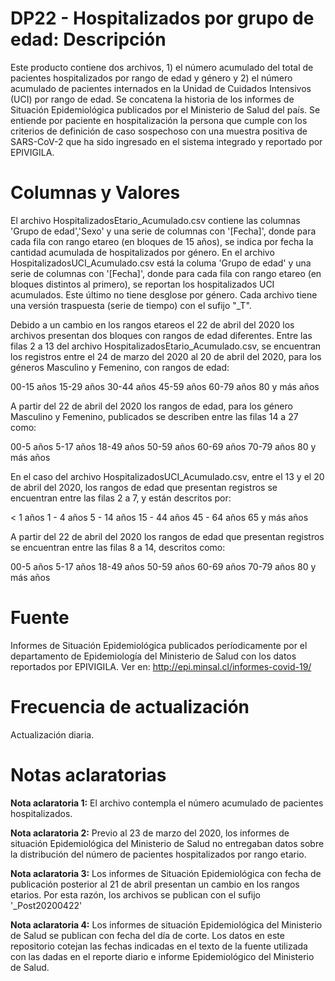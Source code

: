 # DP22 - Hospitalizados por grupo de edad: Descripción
Este producto contiene dos archivos, 1) el número acumulado del total de pacientes hospitalizados por rango de edad y género y  2) el número acumulado de pacientes internados en la Unidad de Cuidados Intensivos (UCI) por rango de edad. Se concatena la historia de los informes de Situación Epidemiológica publicados por el Ministerio de Salud del país.
Se entiende por paciente en hospitalización la persona que cumple con los criterios de definición de caso sospechoso con una muestra positiva de SARS-CoV-2 que ha sido ingresado en el sistema integrado y reportado por EPIVIGILA.
# Columnas y Valores
El archivo HospitalizadosEtario_Acumulado.csv contiene las columnas 'Grupo de edad','Sexo' y una serie de columnas con '[Fecha]', donde para cada fila con rango etareo (en bloques de 15 años), se indica por fecha la cantidad acumulada de hospitalizados por género. En el archivo HospitalizadosUCI_Acumulado.csv está la columa 'Grupo de edad' y una serie de columnas con '[Fecha]', donde para cada fila con rango etareo (en bloques distintos al primero), se reportan los hospitalizados UCI acumulados. Este último no tiene desglose por género. Cada archivo tiene una versión traspuesta (serie de tiempo) con el sufijo "\_T". 

Debido a un cambio en los rangos etareos el 22 de abril del 2020 los archivos presentan dos bloques con rangos de edad diferentes. Entre las filas 2 a 13 del archivo HospitalizadosEtario_Acumulado.csv, se encuentran los registros entre el 24 de marzo del 2020 al 20 de abril del 2020, para los géneros Masculino y Femenino, con rangos de edad:

00-15 años
15-29 años
30-44 años
45-59 años
60-79 años
80 y más años 

A partir del 22 de abril del 2020 los rangos de edad, para los género Masculino y Femenino, publicados se describen entre las filas 14 a 27 como:

00-5 años
5-17 años
18-49 años
50-59 años
60-69 años
70-79 años
80 y más años

En el caso del archivo HospitalizadosUCI_Acumulado.csv, entre el 13 y el 20 de abril del 2020, los rangos de edad que presentan registros se encuentran entre las filas 2 a 7, y están descritos por:

< 1 años
1 - 4 años
5 - 14 años
15 - 44 años
45 - 64 años
65 y más años

A partir del 22 de abril del 2020 los rangos de edad que presentan registros se encuentran entre las filas 8 a 14, descritos como:

00-5 años
5-17 años
18-49 años
50-59 años
60-69 años
70-79 años
80 y más años

# Fuente

Informes de Situación Epidemiológica publicados períodicamente por el departamento de Epidemiología del Ministerio de Salud con los datos reportados por EPIVIGILA. Ver en: http://epi.minsal.cl/informes-covid-19/

# Frecuencia de actualización

Actualización diaria.

# Notas aclaratorias

**Nota aclaratoria 1:** El archivo contempla el número acumulado de pacientes hospitalizados.

**Nota aclaratoria 2:** Previo al 23 de marzo del 2020, los informes de situación Epidemiológica del Ministerio de Salud no entregaban datos sobre la distribución del número de pacientes hospitalizados por rango etario.

**Nota aclaratoria 3:** Los informes de Situación Epidemiológica con fecha de publicación posterior al 21 de abril presentan un cambio en los rangos etarios. Por esta razón, los archivos se publican con el sufijo '\_Post20200422'

**Nota aclaratoria 4:** Los informes de situación Epidemiológica del Ministerio de Salud se publican con fecha del día de corte. Los datos en este repositorio cotejan las fechas indicadas en el texto de la fuente utilizada con las dadas en el reporte diario e informe Epidemiológico del Ministerio de Salud.
